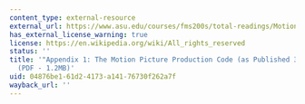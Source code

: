 ```yaml
---
content_type: external-resource
external_url: https://www.asu.edu/courses/fms200s/total-readings/MotionPictureProductionCode.pdf
has_external_license_warning: true
license: https://en.wikipedia.org/wiki/All_rights_reserved
status: ''
title: '"Appendix 1: The Motion Picture Production Code (as Published 31 March, 1930)."
  (PDF - 1.2MB)'
uid: 04876be1-61d2-4173-a141-76730f262a7f
wayback_url: ''
---
```

